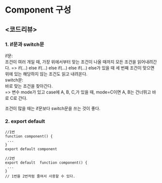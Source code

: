 # Component 구성
## <코드리뷰>
### 1. if문과 switch문
if문:  
 조건이 여러 개일 때, 가장 위에서부터 맞는 조건이 나올 때까지 모든 조건을 읽어내려간다. => if(...) else if(...) else if(...) else if(...) else가 있을 때 세 번째 조건이 맞으면 위에 있는 해당하지 않는 조건도 읽고 내려온다.    
switch문:   
바로 맞는 조건을 찾아간다.  
=> 변수 mode가 있고 case에 A, B, C,가 있을 때, mode=C이면 A, B는 건너뛰고 바로 C로 간다.   

조건이 많을 때는 if문보다 switch문을 쓰는 것이 좋다.

### 2. export default
```
//1번
function component() {
 ...
}
export default component

//2번
export default  function component() {
 ...
} 
// 1번을 2번처럼 줄여서 사용할 수 있다.
